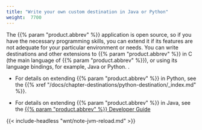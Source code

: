 ```yaml
---
title: "Write your own custom destination in Java or Python"
weight:  7700
---
```

<!-- DISCLAIMER: This file is based on the syslog-ng Open Source Edition documentation https://github.com/balabit/syslog-ng-ose-guides/commit/2f4a52ee61d1ea9ad27cb4f3168b95408fddfdf2 and is used under the terms of The syslog-ng Open Source Edition Documentation License. The file has been modified by Axoflow. -->

The {{% param "product.abbrev" %}} application is open source, so if you have the necessary programming skills, you can extend it if its features are not adequate for your particular environment or needs. You can write destinations and other extensions to {{% param "product.abbrev" %}} in C (the main language of {{% param "product.abbrev" %}}), or using its language bindings, for example, Java or Python. .

  - For details on extending {{% param "product.abbrev" %}} in Python, see the {{% xref "/docs/chapter-destinations/python-destination/_index.md" %}}.

  - For details on extending {{% param "product.abbrev" %}} in Java, see the [{{% param "product.abbrev" %}} Developer Guide](https://www.gitbook.com/book/syslog-ng/getting-started/details)

{{< include-headless "wnt/note-jvm-reload.md" >}}
